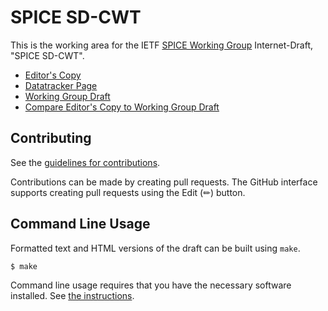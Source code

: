 # SPICE SD-CWT

This is the working area for the IETF [SPICE Working Group](https://datatracker.ietf.org/wg/spice/documents/) Internet-Draft, "SPICE SD-CWT".

* [Editor's Copy](https://ietf-wg-spice.github.io/draft-ietf-spice-sd-cwt/#go.draft-ietf-spice-sd-cwt.html)
* [Datatracker Page](https://datatracker.ietf.org/doc/draft-ietf-spice-sd-cwt)
* [Working Group Draft](https://datatracker.ietf.org/doc/html/draft-ietf-spice-sd-cwt)
* [Compare Editor's Copy to Working Group Draft](https://ietf-wg-spice.github.io/draft-ietf-spice-sd-cwt/#go.draft-ietf-spice-sd-cwt.diff)


## Contributing

See the
[guidelines for contributions](https://github.com/ietf-wg-spice/draft-ietf-spice-sd-cwt/blob/main/CONTRIBUTING.md).

Contributions can be made by creating pull requests.
The GitHub interface supports creating pull requests using the Edit (✏) button.


## Command Line Usage

Formatted text and HTML versions of the draft can be built using `make`.

```sh
$ make
```

Command line usage requires that you have the necessary software installed.  See
[the instructions](https://github.com/martinthomson/i-d-template/blob/main/doc/SETUP.md).
